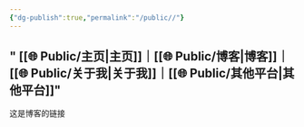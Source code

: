 ```yaml
---
{"dg-publish":true,"permalink":"/public//"}
---
```



" [[🌐  Public/主页\|主页]]｜[[🌐  Public/博客\|博客]]｜[[🌐  Public/关于我\|关于我]]｜[[🌐  Public/其他平台\|其他平台]]"
---



这是博客的链接